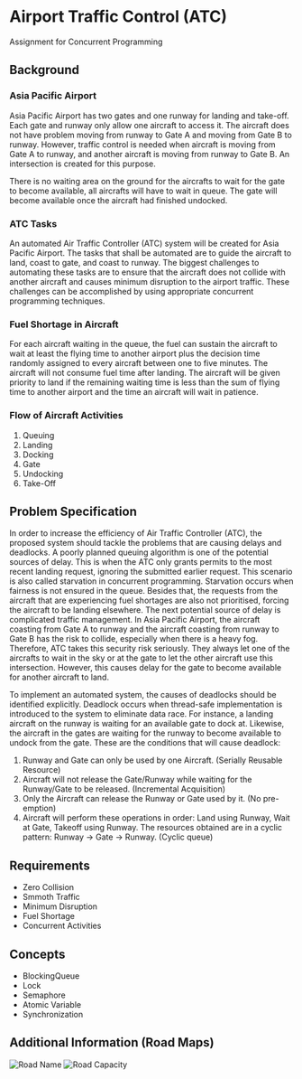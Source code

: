 # Airport Traffic Control (ATC)
Assignment for Concurrent Programming


## Background
### Asia Pacific Airport
Asia Pacific Airport has two gates and one runway for landing and take-off. Each gate and runway only allow one aircraft to access it. The aircraft does not have problem moving from runway to Gate A and moving from Gate B to runway. However, traffic control is needed when aircraft is moving from Gate A to runway, and another aircraft is moving from runway to Gate B. An intersection is created for this purpose.

There is no waiting area on the ground for the aircrafts to wait for the gate to become available, all aircrafts will have to wait in queue. The gate will become available once the aircraft had finished undocked.

### ATC Tasks
An automated Air Traffic Controller (ATC) system will be created for Asia Pacific Airport. The tasks that shall be automated are to guide the aircraft to land, coast to gate, and coast to runway. The biggest challenges to automating these tasks are to ensure that the aircraft does not collide with another aircraft and causes minimum disruption to the airport traffic. These challenges can be accomplished by using appropriate concurrent programming techniques.

### Fuel Shortage in Aircraft
For each aircraft waiting in the queue, the fuel can sustain the aircraft to wait at least the flying time to another airport plus the decision time randomly assigned to every aircraft between one to five minutes. The aircraft will not consume fuel time after landing. The aircraft will be given priority to land if the remaining waiting time is less than the sum of flying time to another airport and the time an aircraft will wait in patience.

### Flow of Aircraft Activities
1. Queuing
2. Landing
3. Docking
4. Gate
5. Undocking
6. Take-Off

## Problem Specification
In order to increase the efficiency of Air Traffic Controller (ATC), the proposed system should tackle the problems that are causing delays and deadlocks.
A poorly planned queuing algorithm is one of the potential sources of delay. This is when the ATC only grants permits to the most recent landing request, ignoring the submitted earlier request. This scenario is also called starvation in concurrent programming. Starvation occurs when fairness is not ensured in the queue. Besides that, the requests from the aircraft that are experiencing fuel shortages are also not prioritised, forcing the aircraft to be landing elsewhere.
The next potential source of delay is complicated traffic management. In Asia Pacific Airport, the aircraft coasting from Gate A to runway and the aircraft coasting from runway to Gate B has the risk to collide, especially when there is a heavy fog. Therefore, ATC takes this security risk seriously.
They always let one of the aircrafts to wait in the sky or at the gate to let the other aircraft use this intersection. However, this causes delay for the gate to become available for another aircraft to land.

To implement an automated system, the causes of deadlocks should be identified explicitly.
Deadlock occurs when thread-safe implementation is introduced to the system to eliminate data race.
For instance, a landing aircraft on the runway is waiting for an available gate to dock at. Likewise, the aircraft in the gates are waiting for the runway to become available to undock from the gate.
These are the conditions that will cause deadlock:
1. Runway and Gate can only be used by one Aircraft. (Serially Reusable Resource)
2. Aircraft will not release the Gate/Runway while waiting for the Runway/Gate to be released. (Incremental Acquisition)
3. Only the Aircraft can release the Runway or Gate used by it. (No pre-emption)
4. Aircraft will perform these operations in order: Land using Runway, Wait at Gate, Takeoff using Runway. The resources obtained are in a cyclic pattern: Runway -> Gate -> Runway. (Cyclic queue)


## Requirements
- Zero Collision
- Smmoth Traffic
- Minimum Disruption
- Fuel Shortage
- Concurrent Activities


## Concepts
- BlockingQueue
- Lock
- Semaphore
- Atomic Variable
- Synchronization

## Additional Information (Road Maps)
![Road Name](https://user-images.githubusercontent.com/76145646/156766982-33d6fff7-4fc8-4f29-8120-e1936615187d.png)
![Road Capacity](https://user-images.githubusercontent.com/76145646/156766997-a96a8096-674f-44c1-90e9-f7e231df1d8c.png)
